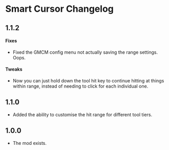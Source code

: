 ﻿# Smart Cursor Changelog

## 1.1.2
#### Fixes
* Fixed the GMCM config menu not actually saving the range settings. Oops.
#### Tweaks
* Now you can just hold down the tool hit key to continue hitting at things within range, instead of needing to click for each individual one.

## 1.1.0

* Added the ability to customise the hit range for different tool tiers.

## 1.0.0

* The mod exists.
